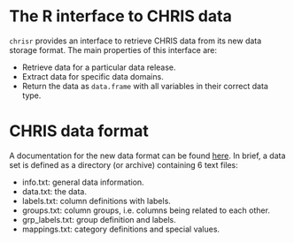 # The R interface to CHRIS data

`chrisr` provides an interface to retrieve CHRIS data from its new data storage
format. The main properties of this interface are:
- Retrieve data for a particular data release.
- Extract data for specific data domains.
- Return the data as `data.frame` with all variables in their correct data type.

# CHRIS data format

A documentation for the new data format can be found
[here](https://wiki.gm.eurac.edu/index.php?title=Textual_Dataset_Format). In
brief, a data set is defined as a directory (or archive) containing 6 text
files:

- info.txt: general data information.
- data.txt: the data.
- labels.txt: column definitions with labels.
- groups.txt: column groups, i.e. columns being related to each other.
- grp_labels.txt: group definition and labels.
- mappings.txt: category definitions and special values.

